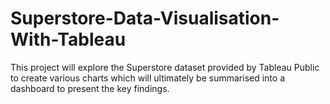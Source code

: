 # Superstore-Data-Visualisation-With-Tableau
This project will explore the Superstore dataset provided by Tableau Public to create various charts which will ultimately be summarised into a dashboard to present the key findings. 
